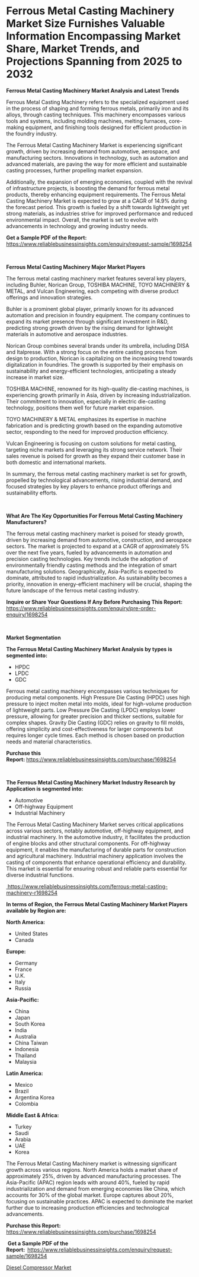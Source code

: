 <p><h1>Ferrous Metal Casting Machinery Market Size Furnishes Valuable Information Encompassing Market Share, Market Trends, and Projections Spanning from 2025 to 2032</h1></p><p><strong>Ferrous Metal Casting Machinery Market Analysis and Latest Trends</strong></p>
<p><p>Ferrous Metal Casting Machinery refers to the specialized equipment used in the process of shaping and forming ferrous metals, primarily iron and its alloys, through casting techniques. This machinery encompasses various tools and systems, including molding machines, melting furnaces, core-making equipment, and finishing tools designed for efficient production in the foundry industry.</p><p>The Ferrous Metal Casting Machinery Market is experiencing significant growth, driven by increasing demand from automotive, aerospace, and manufacturing sectors. Innovations in technology, such as automation and advanced materials, are paving the way for more efficient and sustainable casting processes, further propelling market expansion.</p><p>Additionally, the expansion of emerging economies, coupled with the revival of infrastructure projects, is boosting the demand for ferrous metal products, thereby enhancing equipment requirements. The Ferrous Metal Casting Machinery Market is expected to grow at a CAGR of 14.9% during the forecast period. This growth is fueled by a shift towards lightweight yet strong materials, as industries strive for improved performance and reduced environmental impact. Overall, the market is set to evolve with advancements in technology and growing industry needs.</p></p>
<p><strong>Get a Sample PDF of the Report:&nbsp;</strong> <a href="https://www.reliablebusinessinsights.com/enquiry/request-sample/1698254?utm_campaign=3177&utm_medium=2&utm_source=Github&utm_content=ia&utm_term=10042025&utm_id=ferrous-metal-casting-machinery">https://www.reliablebusinessinsights.com/enquiry/request-sample/1698254</a></p>
<p>&nbsp;</p>
<p><strong>Ferrous Metal Casting Machinery Major Market Players</strong></p>
<p><p>The ferrous metal casting machinery market features several key players, including Buhler, Norican Group, TOSHIBA MACHINE, TOYO MACHINERY & METAL, and Vulcan Engineering, each competing with diverse product offerings and innovation strategies.</p><p>Buhler is a prominent global player, primarily known for its advanced automation and precision in foundry equipment. The company continues to expand its market presence through significant investment in R&D, predicting strong growth driven by the rising demand for lightweight materials in automotive and aerospace industries.</p><p>Norican Group combines several brands under its umbrella, including DISA and Italpresse. With a strong focus on the entire casting process from design to production, Norican is capitalizing on the increasing trend towards digitalization in foundries. The growth is supported by their emphasis on sustainability and energy-efficient technologies, anticipating a steady increase in market size.</p><p>TOSHIBA MACHINE, renowned for its high-quality die-casting machines, is experiencing growth primarily in Asia, driven by increasing industrialization. Their commitment to innovation, especially in electric die-casting technology, positions them well for future market expansion.</p><p>TOYO MACHINERY & METAL emphasizes its expertise in machine fabrication and is predicting growth based on the expanding automotive sector, responding to the need for improved production efficiency. </p><p>Vulcan Engineering is focusing on custom solutions for metal casting, targeting niche markets and leveraging its strong service network. Their sales revenue is poised for growth as they expand their customer base in both domestic and international markets.</p><p>In summary, the ferrous metal casting machinery market is set for growth, propelled by technological advancements, rising industrial demand, and focused strategies by key players to enhance product offerings and sustainability efforts.</p></p>
<p>&nbsp;</p>
<p><strong>What Are The Key Opportunities For Ferrous Metal Casting Machinery Manufacturers?</strong></p>
<p><p>The ferrous metal casting machinery market is poised for steady growth, driven by increasing demand from automotive, construction, and aerospace sectors. The market is projected to expand at a CAGR of approximately 5% over the next five years, fueled by advancements in automation and precision casting technologies. Key trends include the adoption of environmentally friendly casting methods and the integration of smart manufacturing solutions. Geographically, Asia-Pacific is expected to dominate, attributed to rapid industrialization. As sustainability becomes a priority, innovation in energy-efficient machinery will be crucial, shaping the future landscape of the ferrous metal casting industry.</p></p>
<p><strong>Inquire or Share Your Questions If Any Before Purchasing This Report:</strong> <a href="https://www.reliablebusinessinsights.com/enquiry/pre-order-enquiry/1698254?utm_campaign=3177&utm_medium=2&utm_source=Github&utm_content=ia&utm_term=10042025&utm_id=ferrous-metal-casting-machinery">https://www.reliablebusinessinsights.com/enquiry/pre-order-enquiry/1698254</a></p>
<p>&nbsp;</p>
<p><strong>Market Segmentation</strong></p>
<p><strong>The Ferrous Metal Casting Machinery Market Analysis by types is segmented into:</strong></p>
<p><ul><li>HPDC</li><li>LPDC</li><li>GDC</li></ul></p>
<p><p>Ferrous metal casting machinery encompasses various techniques for producing metal components. High Pressure Die Casting (HPDC) uses high pressure to inject molten metal into molds, ideal for high-volume production of lightweight parts. Low Pressure Die Casting (LPDC) employs lower pressure, allowing for greater precision and thicker sections, suitable for complex shapes. Gravity Die Casting (GDC) relies on gravity to fill molds, offering simplicity and cost-effectiveness for larger components but requires longer cycle times. Each method is chosen based on production needs and material characteristics.</p></p>
<p><strong>Purchase this Report:&nbsp;</strong><a href="https://www.reliablebusinessinsights.com/purchase/1698254?utm_campaign=3177&utm_medium=2&utm_source=Github&utm_content=ia&utm_term=10042025&utm_id=ferrous-metal-casting-machinery">https://www.reliablebusinessinsights.com/purchase/1698254</a></p>
<p>&nbsp;</p>
<p><strong>The Ferrous Metal Casting Machinery Market Industry Research by Application is segmented into:</strong></p>
<p><ul><li>Automotive</li><li>Off-highway Equipment</li><li>Industrial Machinery</li></ul></p>
<p><p>The Ferrous Metal Casting Machinery Market serves critical applications across various sectors, notably automotive, off-highway equipment, and industrial machinery. In the automotive industry, it facilitates the production of engine blocks and other structural components. For off-highway equipment, it enables the manufacturing of durable parts for construction and agricultural machinery. Industrial machinery application involves the casting of components that enhance operational efficiency and durability. This market is essential for ensuring robust and reliable parts essential for diverse industrial functions.</p></p>
<p><a href="https://www.reliablebusinessinsights.com/ferrous-metal-casting-machinery-r1698254?utm_campaign=3177&utm_medium=2&utm_source=Github&utm_content=ia&utm_term=10042025&utm_id=ferrous-metal-casting-machinery">&nbsp;https://www.reliablebusinessinsights.com/ferrous-metal-casting-machinery-r1698254</a></p>
<p><strong>In terms of Region, the Ferrous Metal Casting Machinery Market Players available by Region are:</strong></p>
<p>
    <p> <strong> North America: </strong>
        <ul>
            <li>United States</li>
            <li>Canada</li>
        </ul>
        </p> 
    <p> <strong> Europe: </strong>
        <ul>
            <li>Germany</li>
            <li>France</li>
            <li>U.K.</li>
            <li>Italy</li>
            <li>Russia</li>
        </ul>
        </p> 
    <p> <strong> Asia-Pacific: </strong>
        <ul>
            <li>China</li>
            <li>Japan</li>
            <li>South Korea</li>
            <li>India</li>
            <li>Australia</li>
            <li>China Taiwan</li>
            <li>Indonesia</li>
            <li>Thailand</li>
            <li>Malaysia</li>
        </ul>
        </p> 
    <p> <strong> Latin America: </strong>
        <ul>
            <li>Mexico</li>
            <li>Brazil</li>
            <li>Argentina Korea</li>
            <li>Colombia</li>
        </ul>
        </p> 
    <p> <strong> Middle East & Africa: </strong>
        <ul>
            <li>Turkey</li>
            <li>Saudi</li>
            <li>Arabia</li>
            <li>UAE</li>
            <li>Korea</li>
        </ul>
    </p>
    </p>
<p><p>The Ferrous Metal Casting Machinery market is witnessing significant growth across various regions. North America holds a market share of approximately 25%, driven by advanced manufacturing processes. The Asia-Pacific (APAC) region leads with around 40%, fueled by rapid industrialization and demand from emerging economies like China, which accounts for 30% of the global market. Europe captures about 20%, focusing on sustainable practices. APAC is expected to dominate the market further due to increasing production efficiencies and technological advancements.</p></p>
<p><strong>Purchase this Report: </strong><a href="https://www.reliablebusinessinsights.com/purchase/1698254?utm_campaign=3177&utm_medium=2&utm_source=Github&utm_content=ia&utm_term=10042025&utm_id=ferrous-metal-casting-machinery">https://www.reliablebusinessinsights.com/purchase/1698254</a></p>
<p>&nbsp;<strong>Get a Sample PDF of the Report:&nbsp;&nbsp;</strong><a href="https://www.reliablebusinessinsights.com/enquiry/request-sample/1698254?utm_campaign=3177&utm_medium=2&utm_source=Github&utm_content=ia&utm_term=10042025&utm_id=ferrous-metal-casting-machinery">https://www.reliablebusinessinsights.com/enquiry/request-sample/1698254</a></p>
<p><strong></strong></p>
<p><p><a href="https://github.com/bufkamaiahi7/Market-Research-Report-List-1/blob/main/diesel-compressor-market.md?utm_campaign=3177&utm_medium=2&utm_source=Github&utm_content=ia&utm_term=10042025&utm_id=ferrous-metal-casting-machinery">Diesel Compressor Market</a></p></p>